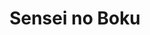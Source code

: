 --- 
title: "Sensei no Boku"
publishdate: "2019-2-23T16:48:46+02:00"
src: "https://365manga.net/manga/sensei-no-boku"
image: "https://data.365manga.net/images/thumbnails/30454-sensei-no-boku.jpg"
description: " Yuu is a healthy high school student who harbors a crush for his Kyouko sensei. He absolutely loves everything about her and after fretting about the subject for some time he decides to confess; to his surprise Kyouko Sensei is also in love with him and agrees to date him. .... The catch is that Yuu doesn't know why Sensei is in love with him, neither…"
---